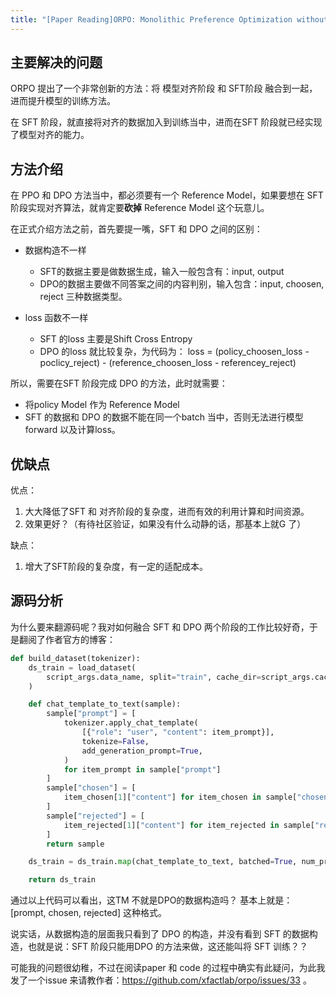 ```yaml
---
title: "[Paper Reading]ORPO: Monolithic Preference Optimization without Reference Model"
---
```


## 主要解决的问题

ORPO 提出了一个非常创新的方法：将 模型对齐阶段 和 SFT阶段 融合到一起，进而提升模型的训练方法。

在 SFT 阶段，就直接将对齐的数据加入到训练当中，进而在SFT 阶段就已经实现了模型对齐的能力。

## 方法介绍

在 PPO  和 DPO 方法当中，都必须要有一个 Reference Model，如果要想在 SFT 阶段实现对齐算法，就肯定要**砍掉** Reference Model 这个玩意儿。

在正式介绍方法之前，首先要提一嘴，SFT 和 DPO 之间的区别：
* 数据构造不一样
  * SFT的数据主要是做数据生成，输入一般包含有：input, output
  * DPO的数据主要做不同答案之间的内容判别，输入包含：input, choosen, reject 三种数据类型。

* loss 函数不一样
  * SFT 的loss 主要是Shift Cross Entropy
  * DPO 的loss 就比较复杂，为代码为： loss = (policy_choosen_loss - poclicy_reject) - (reference_choosen_loss - referencey_reject)

所以，需要在SFT 阶段完成 DPO 的方法，此时就需要：
* 将policy Model 作为 Reference Model
* SFT 的数据和 DPO 的数据不能在同一个batch 当中，否则无法进行模型forward 以及计算loss。

## 优缺点

优点：
1. 大大降低了SFT 和 对齐阶段的复杂度，进而有效的利用计算和时间资源。
2. 效果更好？（有待社区验证，如果没有什么动静的话，那基本上就G 了）

缺点：
1. 增大了SFT阶段的复杂度，有一定的适配成本。

## 源码分析

为什么要来翻源码呢？我对如何融合 SFT 和 DPO 两个阶段的工作比较好奇，于是翻阅了作者官方的博客：

```python title="https://github.com/xfactlab/orpo/blob/main/trl/test_orpo_trainer_demo.py#L99"
def build_dataset(tokenizer):
    ds_train = load_dataset(
        script_args.data_name, split="train", cache_dir=script_args.cache_dir
    )

    def chat_template_to_text(sample):
        sample["prompt"] = [
            tokenizer.apply_chat_template(
                [{"role": "user", "content": item_prompt}],
                tokenize=False,
                add_generation_prompt=True,
            )
            for item_prompt in sample["prompt"]
        ]
        sample["chosen"] = [
            item_chosen[1]["content"] for item_chosen in sample["chosen"]
        ]
        sample["rejected"] = [
            item_rejected[1]["content"] for item_rejected in sample["rejected"]
        ]
        return sample

    ds_train = ds_train.map(chat_template_to_text, batched=True, num_proc=8)  # type: ignore

    return ds_train
```

通过以上代码可以看出，这TM 不就是DPO的数据构造吗？ 基本上就是： [prompt, chosen, rejected] 这种格式。

说实话，从数据构造的层面我只看到了 DPO 的构造，并没有看到 SFT 的数据构造，也就是说：SFT 阶段只能用DPO 的方法来做，这还能叫将 SFT 训练？？

可能我的问题很幼稚，不过在阅读paper 和 code 的过程中确实有此疑问，为此我发了一个issue 来请教作者：https://github.com/xfactlab/orpo/issues/33 。
